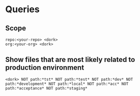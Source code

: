 # Queries

## Scope

```text
repo:<your-repo> <dork>
org:<your-org> <dork>
```

## Show files that are most likely related to production environment

```text
<dork> NOT path:*tst* NOT path:*test* NOT path:*dev* NOT path:*development* NOT path:*local* NOT path:*acc* NOT path:*acceptance* NOT path:*staging*
```
